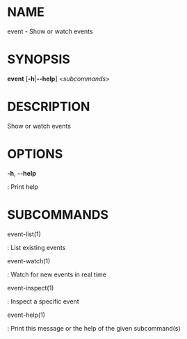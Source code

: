 # NAME

event - Show or watch events

# SYNOPSIS

**event** \[**-h**\|**\--help**\] \<*subcommands*\>

# DESCRIPTION

Show or watch events

# OPTIONS

**-h**, **\--help**

:   Print help

# SUBCOMMANDS

event-list(1)

:   List existing events

event-watch(1)

:   Watch for new events in real time

event-inspect(1)

:   Inspect a specific event

event-help(1)

:   Print this message or the help of the given subcommand(s)
